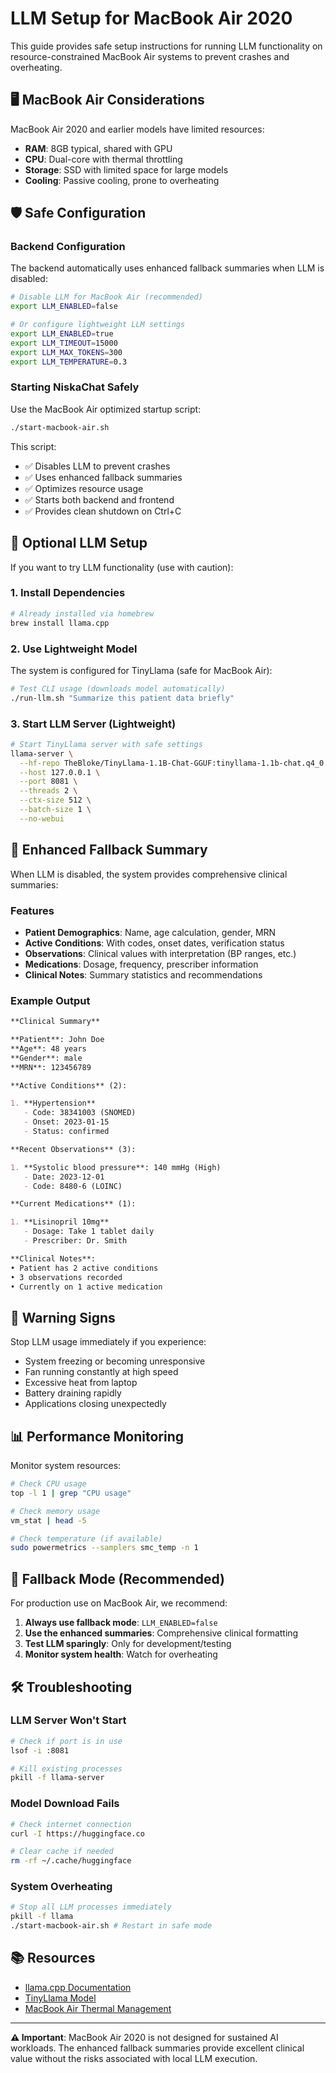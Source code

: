 # LLM Setup for MacBook Air 2020

This guide provides safe setup instructions for running LLM functionality on resource-constrained MacBook Air systems to prevent crashes and overheating.

## 🖥️ MacBook Air Considerations

MacBook Air 2020 and earlier models have limited resources:

- **RAM**: 8GB typical, shared with GPU
- **CPU**: Dual-core with thermal throttling
- **Storage**: SSD with limited space for large models
- **Cooling**: Passive cooling, prone to overheating

## 🛡️ Safe Configuration

### Backend Configuration

The backend automatically uses enhanced fallback summaries when LLM is disabled:

```bash
# Disable LLM for MacBook Air (recommended)
export LLM_ENABLED=false

# Or configure lightweight LLM settings
export LLM_ENABLED=true
export LLM_TIMEOUT=15000
export LLM_MAX_TOKENS=300
export LLM_TEMPERATURE=0.3
```

### Starting NiskaChat Safely

Use the MacBook Air optimized startup script:

```bash
./start-macbook-air.sh
```

This script:

- ✅ Disables LLM to prevent crashes
- ✅ Uses enhanced fallback summaries
- ✅ Optimizes resource usage
- ✅ Starts both backend and frontend
- ✅ Provides clean shutdown on Ctrl+C

## 🤖 Optional LLM Setup

If you want to try LLM functionality (use with caution):

### 1. Install Dependencies

```bash
# Already installed via homebrew
brew install llama.cpp
```

### 2. Use Lightweight Model

The system is configured for TinyLlama (safe for MacBook Air):

```bash
# Test CLI usage (downloads model automatically)
./run-llm.sh "Summarize this patient data briefly"
```

### 3. Start LLM Server (Lightweight)

```bash
# Start TinyLlama server with safe settings
llama-server \
  --hf-repo TheBloke/TinyLlama-1.1B-Chat-GGUF:tinyllama-1.1b-chat.q4_0.gguf \
  --host 127.0.0.1 \
  --port 8081 \
  --threads 2 \
  --ctx-size 512 \
  --batch-size 1 \
  --no-webui
```

## 🎯 Enhanced Fallback Summary

When LLM is disabled, the system provides comprehensive clinical summaries:

### Features

- **Patient Demographics**: Name, age calculation, gender, MRN
- **Active Conditions**: With codes, onset dates, verification status
- **Observations**: Clinical values with interpretation (BP ranges, etc.)
- **Medications**: Dosage, frequency, prescriber information
- **Clinical Notes**: Summary statistics and recommendations

### Example Output

```markdown
**Clinical Summary**

**Patient**: John Doe
**Age**: 48 years
**Gender**: male
**MRN**: 123456789

**Active Conditions** (2):

1. **Hypertension**
   - Code: 38341003 (SNOMED)
   - Onset: 2023-01-15
   - Status: confirmed

**Recent Observations** (3):

1. **Systolic blood pressure**: 140 mmHg (High)
   - Date: 2023-12-01
   - Code: 8480-6 (LOINC)

**Current Medications** (1):

1. **Lisinopril 10mg**
   - Dosage: Take 1 tablet daily
   - Prescriber: Dr. Smith

**Clinical Notes**:
• Patient has 2 active conditions
• 3 observations recorded
• Currently on 1 active medication
```

## 🚨 Warning Signs

Stop LLM usage immediately if you experience:

- System freezing or becoming unresponsive
- Fan running constantly at high speed
- Excessive heat from laptop
- Battery draining rapidly
- Applications closing unexpectedly

## 📊 Performance Monitoring

Monitor system resources:

```bash
# Check CPU usage
top -l 1 | grep "CPU usage"

# Check memory usage
vm_stat | head -5

# Check temperature (if available)
sudo powermetrics --samplers smc_temp -n 1
```

## 🔄 Fallback Mode (Recommended)

For production use on MacBook Air, we recommend:

1. **Always use fallback mode**: `LLM_ENABLED=false`
2. **Use the enhanced summaries**: Comprehensive clinical formatting
3. **Test LLM sparingly**: Only for development/testing
4. **Monitor system health**: Watch for overheating

## 🛠️ Troubleshooting

### LLM Server Won't Start

```bash
# Check if port is in use
lsof -i :8081

# Kill existing processes
pkill -f llama-server
```

### Model Download Fails

```bash
# Check internet connection
curl -I https://huggingface.co

# Clear cache if needed
rm -rf ~/.cache/huggingface
```

### System Overheating

```bash
# Stop all LLM processes immediately
pkill -f llama
./start-macbook-air.sh # Restart in safe mode
```

## 📚 Resources

- [llama.cpp Documentation](https://github.com/ggerganov/llama.cpp)
- [TinyLlama Model](https://huggingface.co/TheBloke/TinyLlama-1.1B-Chat-GGUF)
- [MacBook Air Thermal Management](https://support.apple.com/guide/macbook-air/keep-your-mac-notebook-within-acceptable-operating-temperatures-apd29ba6728f/mac)

---

**⚠️ Important**: MacBook Air 2020 is not designed for sustained AI workloads. The enhanced fallback summaries provide excellent clinical value without the risks associated with local LLM execution.
